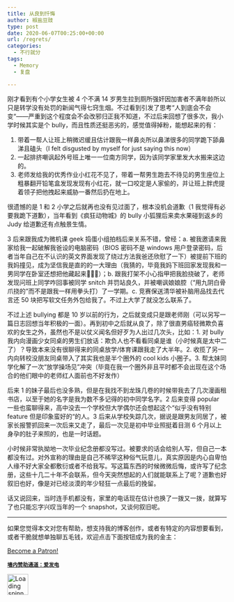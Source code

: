 ```yaml
---
title: 从良到忏悔
author: 椒盐豆豉
type: post
date: 2020-06-07T00:25:00+00:00
url: /regrets/
categories:
  - 不行就分
tags:
  - Memory
  - 复盘

---
```

 

刚才看到有个小学女生被 4 个不满 14 岁男生拉到厕所强奸因加害者不满年龄所以只是转学没有处罚的新闻气得七窍生烟。不过看到引发了思考“人到底会不会变“——严重到这个程度会不会改邪归正我不知道，不过后来回想了很多次，我小学时候其实是个 bully，而且性质还挺恶劣的，感觉值得掉粉，能想起来的有：

  1. 带着一帮人让班上稍微迟缓且估计跟我一样鼻炎所以鼻涕很多的同学跪下舔鼻涕且磕头（I felt disgusted by myself for just saying this now）
  2. 一起排挤嘲讽起外号班上唯一一位南方同学，因为该同学家里发大水搬来这边的。
  3. 老师发给我的优秀作业小红花不见了，带着一帮男生跑去不待见的男生座位上粗暴翻开铅笔盒发现发现有小红花，就一口咬定是人家偷的，并让班上胖虎提着领子把他拽起来威胁一番然后扔在地上。

很遗憾的是 1 和 2 小学之后就再也没有见过面了，根本没机会道歉（1 我觉得有必要我跪下道歉），当年看到《疯狂动物城》的 bully 小狐狸后来卖水果碰到返乡的 Judy 给道歉还有点触景生情。

3 后来跟我成为微机课 geek 捣蛋小组拍档后来关系不错，曾经：a. 被我邀请来我家给我一起破解我爸设的电脑密码（BIOS 密码不是 windows 用户登录密码，后者当年自己在不认识的英文界面发现了绕过方法我爸还欣慰了一下）被提前下班的我妈撞见，成为坚信我是直的的一大理由（我猜的，毕竟我妈下班回家发现我和一男同学在卧室还想把他藏起来🤦🏻‍♂️）；b. 跟我打架不小心指甲把我脸挠破了，老师发现问班上同学咋回事被同学 snitch 并罚站良久，并被嘲讽娘娘腔（“用九阴白骨爪挠的”而不是跟我一样用拳头打）了一学期。c. 竞赛保送清华被补脑用品找去代言还 50 块把写软文任务外包给我了。不过上大学了就没怎么联系了。

不过上述 bullying 都是 10 岁以前的行为，之后就变成只是跟老师刚（可以另写一篇日志回想当年积极的一面）。再到初中之后就从良了，除了很直男癌轻微欺负喜欢的女生之外，虽然也不是以仗义闻名但好歹为人出过几次头，比如：1. 对 bully 我内向漫画少女同桌的男生们放话：欺负人也不看看同桌是谁（小时候真是太中二了）？导致本来没有很聊得来的同桌放学/体育课跟我走了大半年。2. 收揽了另一内向转校没朋友同桌带入了其实我也是半个圈外的 cool kids 小圈子。3. 帮太妹同学化解了一次“放学操场见”冲突（毕竟在我一个圈外非且平时都不会出现在这个场合的他们眼中的老师红人面前也不好发作）

后来 1 的妹子最后也没多熟，但是在我找不到龙珠几卷的时候带我去了几次漫画租书店，以至于她的名字是我为数不多记得的初中同学名字。2 后来变得 popular 一些也蛮聊得来，高中没去一个学校但大学偶尔还会想起这个“似乎没有特别 feature 但是印象蛮好的“的人。3 后来从学校失踪几次，据说是跟男友同居了，被家长报警抓回来一次后来又走了，最后一次见是初中毕业照挺着目测 6 个月以上身孕的肚子来照的，也是一时话题。

小时候非常执拗地一次毕业纪念册都没写过。被要求的话会给别人写，但自己一本都没有过。对外宣称的理由是自己不稀罕这种俗气玩意儿，真实原因是内心自卑怕人缘不好大家全都敷衍或者不给我写。写这篇东西的时候微微后悔，或许写了纪念册，这些十几二十年不会联系，但今天突然想起的人们就能联系上了呢？道歉也好叙旧也好，像是对已经淡漠的年少轻狂一点最后的挽留。

话又说回来，当时连手机都没有，家里的电话现在估计也换了一拨又一拨，就算写了也只能忘字兴叹当年的一个 snapshot，又谈何叙旧呢。

<hr class="wp-block-separator has-text-color has-background has-quaternary-background-color has-quaternary-color is-style-wide" />

如果您觉得本文对您有帮助，想支持我的博客创作，或者有特定的内容想要看到，或者干脆就想单独聊五毛钱，欢迎点击下面按钮成为我的金主：

<a href="https://www.patreon.com/bePatron?u=46962965" data-patreon-widget-type="become-patron-button">Become a Patron!</a>  
  


**<a rel="noreferrer noopener" href="https://afdian.net/@mtfront" target="_blank"><code>墙内赞助通道：爱发电</code></a>**

<div class="da-reactions-outer TpostID619">
  <div class="da-reactions-data da-reactions-container-async left" data-type="post" data-id="619" data-nonce="0d093cb106" id="da-reactions-slot-post-619"> 
  
  <div class="da-reactions-static">
    <img src="http://blog.douchi.space/wp-content/plugins/da-reactions/assets/dist/loading.svg" alt="Loading spinner" width="48" height="48" style="width:48px; height:48px" />
  </div>
</div></div>